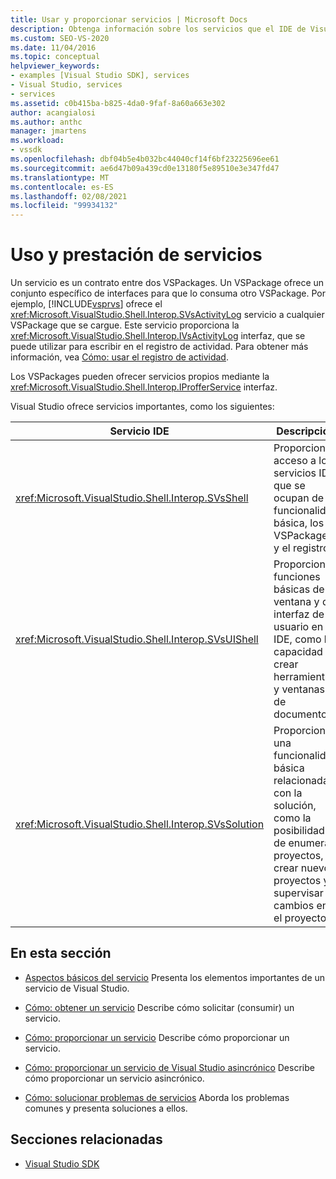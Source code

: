```yaml
---
title: Usar y proporcionar servicios | Microsoft Docs
description: Obtenga información sobre los servicios que el IDE de Visual Studio ofrece para los VSPackages que proporciona y usa. En estos artículos se describe cómo obtener y proporcionar servicios.
ms.custom: SEO-VS-2020
ms.date: 11/04/2016
ms.topic: conceptual
helpviewer_keywords:
- examples [Visual Studio SDK], services
- Visual Studio, services
- services
ms.assetid: c0b415ba-b825-4da0-9faf-8a60a663e302
author: acangialosi
ms.author: anthc
manager: jmartens
ms.workload:
- vssdk
ms.openlocfilehash: dbf04b5e4b032bc44040cf14f6bf23225696ee61
ms.sourcegitcommit: ae6d47b09a439cd0e13180f5e89510e3e347fd47
ms.translationtype: MT
ms.contentlocale: es-ES
ms.lasthandoff: 02/08/2021
ms.locfileid: "99934132"
---
```

# <a name="using-and-providing-services"></a>Uso y prestación de servicios
Un servicio es un contrato entre dos VSPackages. Un VSPackage ofrece un conjunto específico de interfaces para que lo consuma otro VSPackage. Por ejemplo, [!INCLUDE[vsprvs](../code-quality/includes/vsprvs_md.md)] ofrece el <xref:Microsoft.VisualStudio.Shell.Interop.SVsActivityLog> servicio a cualquier VSPackage que se cargue. Este servicio proporciona la <xref:Microsoft.VisualStudio.Shell.Interop.IVsActivityLog> interfaz, que se puede utilizar para escribir en el registro de actividad. Para obtener más información, vea [Cómo: usar el registro de actividad](../extensibility/how-to-use-the-activity-log.md).

 Los VSPackages pueden ofrecer servicios propios mediante la <xref:Microsoft.VisualStudio.Shell.Interop.IProfferService> interfaz.

 Visual Studio ofrece servicios importantes, como los siguientes:

|Servicio IDE|Descripción|
|-----------------|-----------------|
|<xref:Microsoft.VisualStudio.Shell.Interop.SVsShell>|Proporciona acceso a los servicios IDE que se ocupan de la funcionalidad básica, los VSPackages y el registro.|
|<xref:Microsoft.VisualStudio.Shell.Interop.SVsUIShell>|Proporciona funciones básicas de ventana y de interfaz de usuario en el IDE, como la capacidad de crear herramientas y ventanas de documento.|
|<xref:Microsoft.VisualStudio.Shell.Interop.SVsSolution>|Proporciona una funcionalidad básica relacionada con la solución, como la posibilidad de enumerar proyectos, crear nuevos proyectos y supervisar cambios en el proyecto.|

## <a name="in-this-section"></a>En esta sección
- [Aspectos básicos del servicio](../extensibility/internals/service-essentials.md) Presenta los elementos importantes de un servicio de Visual Studio.

- [Cómo: obtener un servicio](../extensibility/how-to-get-a-service.md) Describe cómo solicitar (consumir) un servicio.

- [Cómo: proporcionar un servicio](../extensibility/how-to-provide-a-service.md) Describe cómo proporcionar un servicio.

- [Cómo: proporcionar un servicio de Visual Studio asincrónico](../extensibility/how-to-provide-an-asynchronous-visual-studio-service.md) Describe cómo proporcionar un servicio asincrónico.

- [Cómo: solucionar problemas de servicios](../extensibility/how-to-troubleshoot-services.md) Aborda los problemas comunes y presenta soluciones a ellos.

## <a name="related-sections"></a>Secciones relacionadas
- [Visual Studio SDK](../extensibility/visual-studio-sdk.md)
